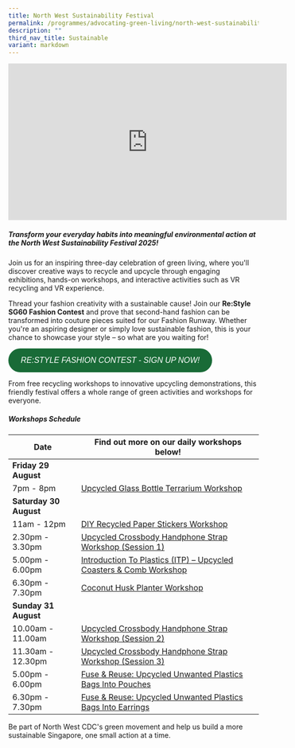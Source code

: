 ```yaml
---
title: North West Sustainability Festival
permalink: /programmes/advocating-green-living/north-west-sustainability-festival/
description: ""
third_nav_title: Sustainable
variant: markdown
---
```

<iframe allowfullscreen="" allow="accelerometer; autoplay; clipboard-write; encrypted-media; gyroscope; picture-in-picture; web-share" frameborder="0" title="YouTube video player" src="https://www.youtube.com/embed/yQIECXckNB4?si=9tBwUwRv7b2a3fA1" height="315" width="560"></iframe>

##### **Transform your everyday habits into meaningful environmental action at the North West Sustainability Festival 2025!**

Join us for an inspiring three-day celebration of green living, where you'll discover creative ways to recycle and upcycle through engaging exhibitions, hands-on workshops, and interactive activities such as VR recycling and VR experience. 

Thread your fashion creativity with a sustainable cause! Join our **Re:Style SG60 Fashion Contest** and prove that second-hand fashion can be transformed into couture pieces suited for our Fashion Runway. Whether you're an aspiring designer or simply love sustainable fashion, this is your chance to showcase your style – so what are you waiting for!

 <a style="background: #196B37; color: #FFFFFF; padding: 15px 25px; -webkit-border-radius: 50rem; -moz-border-radius: 50rem; border-radius: 50rem; font-size: medium; font-family: Arial, 'sans-serif;'; text-decoration: none; text-transform: uppercase; min-width: 150px; display: inline-block; text-align: left; font-style: italic;" href="https://go.gov.sg/restyle-sg60-fashion-contest/">Re:Style Fashion Contest - Sign Up Now! </a>
   
From free recycling workshops to innovative upcycling demonstrations, this friendly festival offers a whole range of green activities and workshops for everyone.

##### **Workshops Schedule**

| Date |     Find out more on our daily workshops below!
| -------- | -------- |
|  **Friday 29 August**
7pm - 8pm| [Upcycled Glass Bottle Terrarium Workshop](go.gov.sg/glass-bottle-terrarium)
| **Saturday 30 August**    
11am - 12pm|    [DIY Recycled Paper Stickers Workshop](https://go.gov.sg/diy-recycling-paper-stickers)     |
|   2.30pm - 3.30pm   | [Upcycled Crossbody Handphone Strap Workshop (Session 1)](https://go.gov.sg/handphone-strap-making-session-1)   |
|   5.00pm - 6.00pm   | [Introduction To Plastics (ITP) – Upcycled Coasters &amp; Comb Workshop](https://go.gov.sg/plastic-upcycling-coaster-comb)    |
|   6.30pm - 7.30pm  | [Coconut Husk Planter Workshop](https://go.gov.sg/coconut-husk-planter)   |
|   **Sunday 31 August**  
10.00am - 11.00am| [Upcycled Crossbody Handphone Strap Workshop (Session 2)](https://go.gov.sg/handphone-strap-making-session-2)  |
|  11.30am - 12.30pm    | [Upcycled Crossbody Handphone Strap Workshop (Session 3)](https://go.gov.sg/handphone-strap-making-session-3)   |
|   5.00pm - 6.00pm   | [Fuse &amp; Reuse: Upcycled Unwanted Plastics Bags Into Pouches](https://go.gov.sg/fuse-and-reuse-pouch)   |
|  6.30pm - 7.30pm    | [Fuse &amp; Reuse: Upcycled Unwanted Plastics Bags Into Earrings](https://go.gov.sg/fuse-and-reuse-earrings)   |

Be part of North West CDC's green movement and help us build a more sustainable Singapore, one small action at a time.